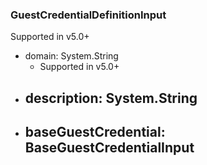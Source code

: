 ### GuestCredentialDefinitionInput
Supported in v5.0+

- domain: System.String
  - Supported in v5.0+
- description: System.String
  - 
- baseGuestCredential: BaseGuestCredentialInput
  - 
